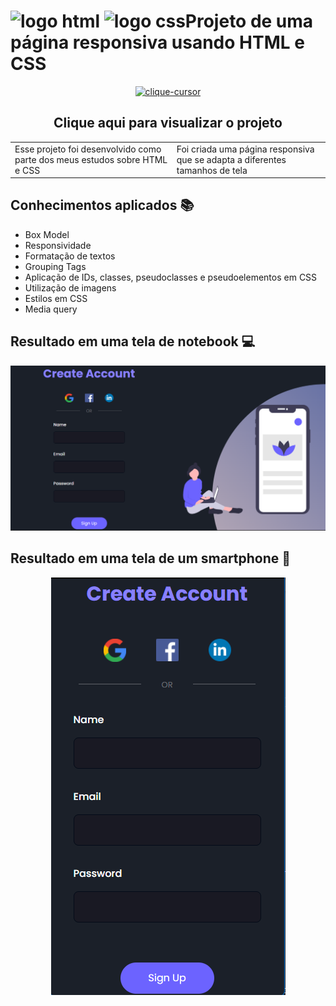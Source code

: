 # <img src="https://cdn.iconscout.com/icon/free/png-256/html5-19-722707.png" alt="logo html" height="50px" width="50px"> <img src="https://cdn.iconscout.com/icon/free/png-256/css-131-722685.png" alt="logo css" height="50px" width="50px">Projeto de uma página responsiva usando HTML e CSS 

<div align="center">
 <a href="https://ojordany.github.io/paginaDeCadastro/" alt='next'><img align=""src="https://cdn.discordapp.com/attachments/897609680073941012/963207775045971988/pngwing-edit.png" alt="clique-cursor" width="100px"></a>
 <h2>Clique aqui para visualizar o projeto</h2>
</div>

<table border="0.5">
  <tr>
    <td>
      Esse projeto foi desenvolvido como parte dos meus estudos sobre HTML e CSS
    </td>
    <td>
      Foi criada uma página responsiva que se adapta a diferentes tamanhos de tela
    </td>
  </tr>
</table>

## Conhecimentos aplicados 📚
- Box Model
- Responsividade
- Formatação de textos
- Grouping Tags
- Aplicação de IDs, classes, pseudoclasses e pseudoelementos em CSS
- Utilização de imagens
- Estilos em CSS
- Media query

## Resultado em uma tela de notebook 💻

<div align="center">
  <img src="resultNotebook.png" alt="resultNotebook">
</div>

## Resultado em uma tela de um smartphone 📱

<div align="center">
  <img src="resultIphone6.png" alt="resultSmartphone">
</div>
